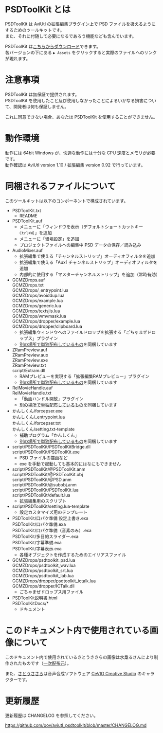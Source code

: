 # PSDToolKit とは

PSDToolKit は AviUtl の拡張編集プラグイン上で PSD ファイルを扱えるようにするためのツールキットです。  
また、それに付随して必要になるであろう機能なども含んでいます。

PSDToolKit は[こちらからダウンロード](https://github.com/oov/aviutl_psdtoolkit/releases)できます。  
各バージョンの下にある `▶ Assets` をクリックすると実際のファイルへのリンクが現れます。

# 注意事項

PSDToolKit は無保証で提供されます。  
PSDToolKit を使用したこと及び使用しなかったことによるいかなる損害について、開発者は何も保証しません。

これに同意できない場合、あなたは PSDToolKit を使用することができません。

# 動作環境

動作には 64bit Windows が、快適な動作には十分な CPU 速度とメモリが必要です。  
動作確認は AviUtl version 1.10 / 拡張編集 version 0.92 で行っています。

# 同梱されるファイルについて

このツールキットは以下のコンポーネントで構成されています。

- PSDToolKit.txt
  - README
- PSDToolKit.auf
  - メニューに「ウィンドウを表示（デフォルトショートカットキー `Ctrl+W`）」を追加
  - メニューに「環境設定」を追加
  - プロジェクトファイルへの編集中 PSD データの保存／読み込み
- AudioMixer.auf
  - 拡張編集で使える「チャンネルストリップ」オーディオフィルタを追加
  - 拡張編集で使える「Aux1 チャンネルストリップ」オーディオフィルタを追加
  - 内部的に使用する「マスターチャンネルストリップ」を追加（常時有効）
- GCMZDrops.auf  
GCMZDrops.txt  
GCMZDrops/_entrypoint.lua  
GCMZDrops/avoiddup.lua  
GCMZDrops/example.lua  
GCMZDrops/generic.lua  
GCMZDrops/textsjis.lua  
GCMZDrops/wmvmask.lua  
GCMZDrops/dropper/example.lua  
GCMZDrops/dropper/clipboard.lua
  - 拡張編集ウィンドウへのファイルドロップを拡張する「ごちゃまぜドロップス」プラグイン
  - [別の場所で単独配布しているもの](https://github.com/oov/aviutl_GCMZDrops)を同梱しています
- ZRamPreview.auf  
ZRamPreview.auo  
ZRamPreview.exe  
ZRamPreview.txt  
script/Extram.dll  
  - RAMプレビューを実現する「拡張編集RAMプレビュー」プラグイン
  - [別の場所で単独配布しているもの](https://github.com/oov/aviutl_rampreview)を同梱しています
- RelMovieHandle.auf  
RelMovieHandle.txt
  - 「動画ハンドル開放」プラグイン
  - [別の場所で単独配布しているもの](https://github.com/oov/aviutl_relmoviehandle)を同梱しています
- かんしくん/forcepser.exe  
かんしくん/_entrypoint.lua  
かんしくん/forcepser.txt  
かんしくん/setting.txt-template
  - 補助プログラム「かんしくん」
  - [別の場所で単独配布しているもの](https://github.com/oov/forcepser)を同梱しています
- script/PSDToolKit/PSDToolKitBridge.dll  
script/PSDToolKit/PSDToolKit.exe
  - PSD ファイルの描画など
  - exe を手動で起動しても基本的にはなにもできません
- script/PSDToolKit/@PSDToolKit.anm  
script/PSDToolKit/@PSDToolKit.obj  
script/PSDToolKit/@PSD.anm  
script/PSDToolKit/@subobj.anm  
script/PSDToolKit/PSDToolKit.lua  
script/PSDToolKit/default.lua
  - 拡張編集用のスクリプト
- script/PSDToolKit/setting.lua-template
  - 設定カスタマイズ用のテンプレート
- PSDToolKit/口パク準備 設定上書き.exa  
PSDToolKit/口パク準備.exa  
PSDToolKit/口パク準備（音素のみ）.exa  
PSDToolKit/多目的スライダー.exa  
PSDToolKit/字幕準備.exa  
PSDToolKit/字幕表示.exa
  - 各種オブジェクトを作成するためのエイリアスファイル
- GCMZDrops/psdtoolkit_psd.lua  
GCMZDrops/psdtoolkit_wav.lua  
GCMZDrops/psdtoolkit_srt.lua  
GCMZDrops/psdtoolkit_lab.lua  
GCMZDrops/dropper/psdtoolkit_ictalk.lua  
GCMZDrops/dropper/ICTalk.dll
  - ごちゃまぜドロップス用ファイル
- PSDToolKit説明書.html  
PSDToolKitDocs/*
  - ドキュメント

# このドキュメント内で使用されている画像について

このドキュメント内で使用されているさとうささらの画像は水梟るさんにより制作されたものです（[一次配布元](http://seiga.nicovideo.jp/seiga/im5467479)）。

また、[さとうささら](http://satosasara.com/)は音声合成ソフトウェア [CeVIO Creative Studio](http://cevio.jp/) のキャラクターです。

# 更新履歴

更新履歴は CHANGELOG を参照してください。

https://github.com/oov/aviutl_psdtoolkit/blob/master/CHANGELOG.md

